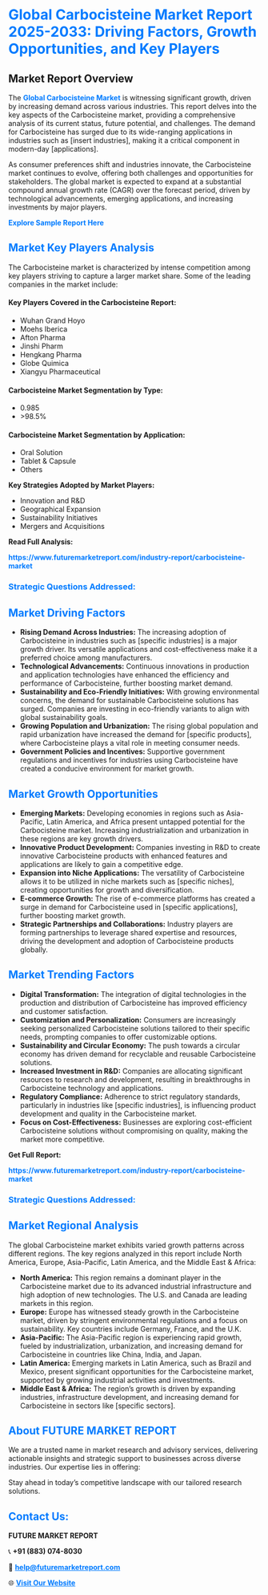 <h1 style="color: #007BFF;">Global Carbocisteine Market Report 2025-2033: Driving Factors, Growth Opportunities, and Key Players</h1>

<section id="overview">
<h2>Market Report Overview</h2>
<p>The <a href="https://www.futuremarketreport.com/industry-report/carbocisteine-market" style="color: #007BFF; text-decoration: none;"><strong>Global Carbocisteine Market</strong></a> is witnessing significant growth, driven by increasing demand across various industries. This report delves into the key aspects of the Carbocisteine market, providing a comprehensive analysis of its current status, future potential, and challenges. The demand for Carbocisteine has surged due to its wide-ranging applications in industries such as [insert industries], making it a critical component in modern-day [applications].</p>
<p>As consumer preferences shift and industries innovate, the Carbocisteine market continues to evolve, offering both challenges and opportunities for stakeholders. The global market is expected to expand at a substantial compound annual growth rate (CAGR) over the forecast period, driven by technological advancements, emerging applications, and increasing investments by major players.</p>
</section>

<section id="overview">
<p><a href="https://www.futuremarketreport.com/request-sample/reportId=26259" style="color: #007BFF; text-decoration: none;"><strong>Explore Sample Report Here</strong></a></p>
</section>

<section id="key-players">
<h2 style="color: #007BFF;">Market Key Players Analysis</h2>
<p>The Carbocisteine market is characterized by intense competition among key players striving to capture a larger market share. Some of the leading companies in the market include:</p>
<h4>Key Players Covered in the Carbocisteine Report:</h4>
<ul><li>Wuhan Grand Hoyo</li><li>Moehs Iberica</li><li>Afton Pharma</li><li>Jinshi Pharm</li><li>Hengkang Pharma</li><li>Globe Quimica</li><li>Xiangyu Pharmaceutical</li></ul>
<h4>Carbocisteine Market Segmentation by Type:</h4>
<ul><li>0.985</li><li>&gt;98.5%</li></ul>

<h4>Carbocisteine Market Segmentation by Application:</h4>
<ul><li>Oral Solution</li><li>Tablet &amp; Capsule</li><li>Others</li></ul>
<p><strong>Key Strategies Adopted by Market Players:</strong></p>
<ul>
<li>Innovation and R&D</li>
<li>Geographical Expansion</li>
<li>Sustainability Initiatives</li>
<li>Mergers and Acquisitions</li>
</ul>
</section>

<section>
<p><strong>Read Full Analysis: </strong></p><a href="https://www.futuremarketreport.com/industry-report/carbocisteine-market" style="color: #007BFF; text-decoration: none;"><strong>https://www.futuremarketreport.com/industry-report/carbocisteine-market</strong></a>
<h3 style="color: #007BFF;">Strategic Questions Addressed:</h3>
</section>

<section id="driving-factors">
<h2 style="color: #007BFF;">Market Driving Factors</h2>
<ul>
<li><strong>Rising Demand Across Industries:</strong> The increasing adoption of Carbocisteine in industries such as [specific industries] is a major growth driver. Its versatile applications and cost-effectiveness make it a preferred choice among manufacturers.</li>
<li><strong>Technological Advancements:</strong> Continuous innovations in production and application technologies have enhanced the efficiency and performance of Carbocisteine, further boosting market demand.</li>
<li><strong>Sustainability and Eco-Friendly Initiatives:</strong> With growing environmental concerns, the demand for sustainable Carbocisteine solutions has surged. Companies are investing in eco-friendly variants to align with global sustainability goals.</li>
<li><strong>Growing Population and Urbanization:</strong> The rising global population and rapid urbanization have increased the demand for [specific products], where Carbocisteine plays a vital role in meeting consumer needs.</li>
<li><strong>Government Policies and Incentives:</strong> Supportive government regulations and incentives for industries using Carbocisteine have created a conducive environment for market growth.</li>
</ul>
</section>

<section id="growth-opportunities">
<h2 style="color: #007BFF;">Market Growth Opportunities</h2>
<ul>
<li><strong>Emerging Markets:</strong> Developing economies in regions such as Asia-Pacific, Latin America, and Africa present untapped potential for the Carbocisteine market. Increasing industrialization and urbanization in these regions are key growth drivers.</li>
<li><strong>Innovative Product Development:</strong> Companies investing in R&D to create innovative Carbocisteine products with enhanced features and applications are likely to gain a competitive edge.</li>
<li><strong>Expansion into Niche Applications:</strong> The versatility of Carbocisteine allows it to be utilized in niche markets such as [specific niches], creating opportunities for growth and diversification.</li>
<li><strong>E-commerce Growth:</strong> The rise of e-commerce platforms has created a surge in demand for Carbocisteine used in [specific applications], further boosting market growth.</li>
<li><strong>Strategic Partnerships and Collaborations:</strong> Industry players are forming partnerships to leverage shared expertise and resources, driving the development and adoption of Carbocisteine products globally.</li>
</ul>
</section>

<section id="trending-factors">
<h2 style="color: #007BFF;">Market Trending Factors</h2>
<ul>
<li><strong>Digital Transformation:</strong> The integration of digital technologies in the production and distribution of Carbocisteine has improved efficiency and customer satisfaction.</li>
<li><strong>Customization and Personalization:</strong> Consumers are increasingly seeking personalized Carbocisteine solutions tailored to their specific needs, prompting companies to offer customizable options.</li>
<li><strong>Sustainability and Circular Economy:</strong> The push towards a circular economy has driven demand for recyclable and reusable Carbocisteine solutions.</li>
<li><strong>Increased Investment in R&D:</strong> Companies are allocating significant resources to research and development, resulting in breakthroughs in Carbocisteine technology and applications.</li>
<li><strong>Regulatory Compliance:</strong> Adherence to strict regulatory standards, particularly in industries like [specific industries], is influencing product development and quality in the Carbocisteine market.</li>
<li><strong>Focus on Cost-Effectiveness:</strong> Businesses are exploring cost-efficient Carbocisteine solutions without compromising on quality, making the market more competitive.</li>
</ul>
</section>

<section>
<p><strong>Get Full Report: </strong></p><a href="https://www.futuremarketreport.com/industry-report/carbocisteine-market" style="color: #007BFF; text-decoration: none;"><strong>https://www.futuremarketreport.com/industry-report/carbocisteine-market</strong></a>
<h3 style="color: #007BFF;">Strategic Questions Addressed:</h3>
</section>


<section id="regional-analysis">
<h2 style="color: #007BFF;">Market Regional Analysis</h2>
<p>The global Carbocisteine market exhibits varied growth patterns across different regions. The key regions analyzed in this report include North America, Europe, Asia-Pacific, Latin America, and the Middle East & Africa:</p>
<ul>
<li><strong>North America:</strong> This region remains a dominant player in the Carbocisteine market due to its advanced industrial infrastructure and high adoption of new technologies. The U.S. and Canada are leading markets in this region.</li>
<li><strong>Europe:</strong> Europe has witnessed steady growth in the Carbocisteine market, driven by stringent environmental regulations and a focus on sustainability. Key countries include Germany, France, and the U.K.</li>
<li><strong>Asia-Pacific:</strong> The Asia-Pacific region is experiencing rapid growth, fueled by industrialization, urbanization, and increasing demand for Carbocisteine in countries like China, India, and Japan.</li>
<li><strong>Latin America:</strong> Emerging markets in Latin America, such as Brazil and Mexico, present significant opportunities for the Carbocisteine market, supported by growing industrial activities and investments.</li>
<li><strong>Middle East & Africa:</strong> The region’s growth is driven by expanding industries, infrastructure development, and increasing demand for Carbocisteine in sectors like [specific sectors].</li>
</ul>
</section>

<footer>
<h2 style="color: #007BFF;">About FUTURE MARKET REPORT</h2>
<p>We are a trusted name in market research and advisory services, delivering actionable insights and strategic support to businesses across diverse industries. Our expertise lies in offering:</p>

<p>Stay ahead in today’s competitive landscape with our tailored research solutions.</p>

<h2 style="color: #007BFF;">Contact Us:</h2>
<p><strong>FUTURE MARKET REPORT</strong></p>
<p>📞 <strong>+91 (883) 074-8030</strong></p>
<p>📧 <strong><a href="mailto:help@futuremarketreport.com" style="color: #007BFF;">help@futuremarketreport.com</a></strong></p>
<p>🌐 <strong><a href="https://www.futuremarketreport.com/" style="color: #007BFF;">Visit Our Website</a></strong></p>
</footer>